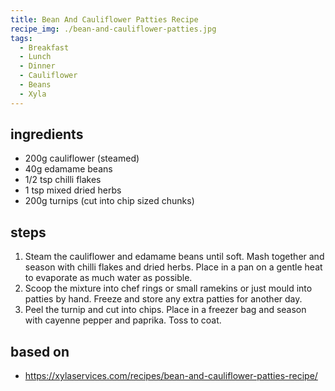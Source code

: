 ```yaml
---
title: Bean And Cauliflower Patties Recipe
recipe_img: ./bean-and-cauliflower-patties.jpg
tags:
  - Breakfast
  - Lunch
  - Dinner
  - Cauliflower
  - Beans
  - Xyla
---
```


<!-- markdownlint-disable MD024 -->

## ingredients

- 200g cauliflower (steamed)
- 40g edamame beans
- 1/2 tsp chilli flakes
- 1 tsp mixed dried herbs
- 200g turnips (cut into chip sized chunks)

## steps

1. Steam the cauliflower and edamame beans until soft. Mash together and season with chilli flakes and dried herbs. Place in a pan on a gentle heat to evaporate as much water as possible.
2. Scoop the mixture into chef rings or small ramekins or just mould into patties by hand. Freeze and store any extra patties for another day.
3. Peel the turnip and cut into chips. Place in a freezer bag and season with cayenne pepper and paprika. Toss to coat.

## based on

- https://xylaservices.com/recipes/bean-and-cauliflower-patties-recipe/
<!-- markdownlint-enable MD024 -->
